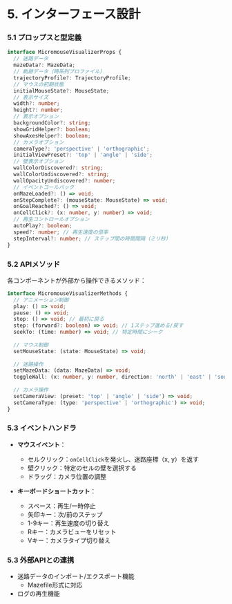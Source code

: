 # 5. インターフェース設計

### 5.1 プロップスと型定義
```typescript
interface MicromouseVisualizerProps {
  // 迷路データ
  mazeData?: MazeData;
  // 軌跡データ（時系列プロファイル）
  trajectoryProfile?: TrajectoryProfile;
  // マウスの初期状態
  initialMouseState?: MouseState;
  // 表示サイズ
  width?: number;
  height?: number;
  // 表示オプション
  backgroundColor?: string;
  showGridHelper?: boolean;
  showAxesHelper?: boolean;
  // カメラオプション
  cameraType?: 'perspective' | 'orthographic';
  initialViewPreset?: 'top' | 'angle' | 'side';
  // 壁表示オプション
  wallColorDiscovered?: string;
  wallColorUndiscovered?: string;
  wallOpacityUndiscovered?: number;
  // イベントコールバック
  onMazeLoaded?: () => void;
  onStepComplete?: (mouseState: MouseState) => void;
  onGoalReached?: () => void;
  onCellClick?: (x: number, y: number) => void;
  // 再生コントロールオプション
  autoPlay?: boolean;
  speed?: number; // 再生速度の倍率
  stepInterval?: number; // ステップ間の時間間隔（ミリ秒）
}
```

### 5.2 APIメソッド
各コンポーネントが外部から操作できるメソッド：

```typescript
interface MicromouseVisualizerMethods {
  // アニメーション制御
  play: () => void;
  pause: () => void;
  stop: () => void; // 最初に戻る
  step: (forward?: boolean) => void; // 1ステップ進める/戻す
  seekTo: (time: number) => void; // 特定時間にシーク
  
  // マウス制御
  setMouseState: (state: MouseState) => void;
  
  // 迷路操作
  setMazeData: (data: MazeData) => void;
  toggleWall: (x: number, y: number, direction: 'north' | 'east' | 'south' | 'west') => void;
  
  // カメラ操作
  setCameraView: (preset: 'top' | 'angle' | 'side') => void;
  setCameraType: (type: 'perspective' | 'orthographic') => void;
}
```

### 5.3 イベントハンドラ
- **マウスイベント**：
  - セルクリック：`onCellClick`を発火し、迷路座標（x, y）を返す
  - 壁クリック：特定のセルの壁を選択する
  - ドラッグ：カメラ位置の調整
  
- **キーボードショートカット**：
  - スペース：再生/一時停止
  - 矢印キー：次/前のステップ
  - 1-9キー：再生速度の切り替え
  - Rキー：カメラビューをリセット
  - Vキー：カメラタイプ切り替え
  
### 5.3 外部APIとの連携
- 迷路データのインポート/エクスポート機能
  - Mazefile形式に対応
- ログの再生機能
